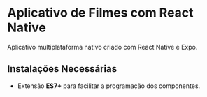 # Aplicativo de Filmes com React Native

Aplicativo multiplataforma nativo criado com React Native e Expo.

## Instalações Necessárias

- Extensão **ES7+** para facilitar a programação dos componentes.

